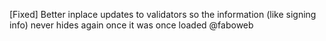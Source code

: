 [Fixed] Better inplace updates to validators so the information (like signing info) never hides again once it was once loaded @faboweb